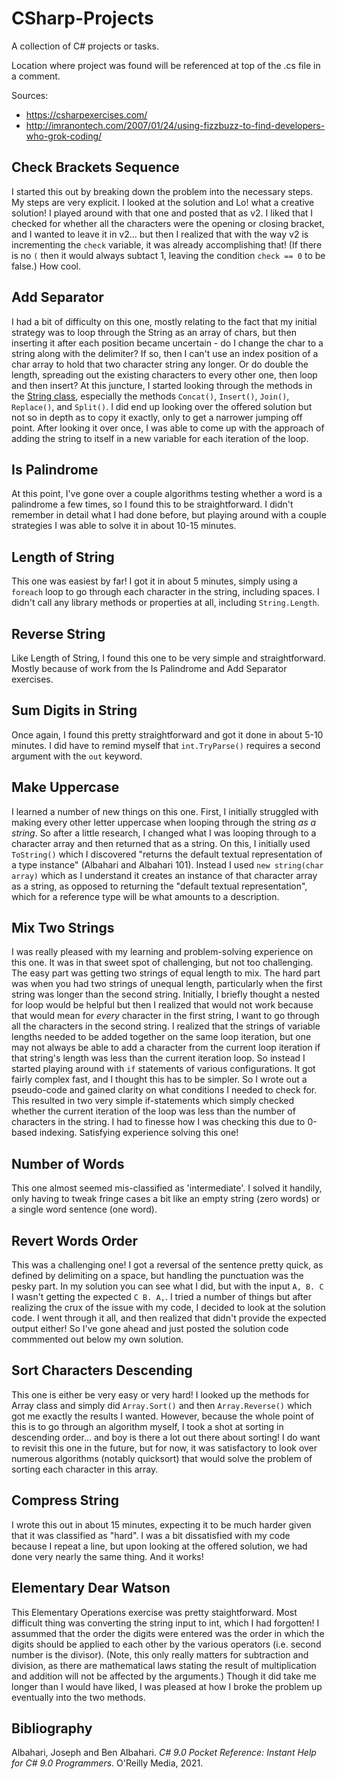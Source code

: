# CSharp-Projects

A collection of C# projects or tasks.

Location where project was found will be referenced at top of the .cs file in a comment.

Sources:
- https://csharpexercises.com/
- http://imranontech.com/2007/01/24/using-fizzbuzz-to-find-developers-who-grok-coding/

## Check Brackets Sequence
I started this out by breaking down the problem into the necessary steps. My steps are very explicit. I looked at the solution and Lo! what a creative solution! I played around with that one and posted that as v2. I liked that I checked for whether all the characters were the opening or closing bracket, and I wanted to leave it in v2... but then I realized that with the way v2 is incrementing the `check` variable, it was already accomplishing that! (If there is no `(` then it would always subtact 1, leaving the condition `check == 0` to be false.) How cool.

## Add Separator
I had a bit of difficulty on this one, mostly relating to the fact that my initial strategy was to loop through the String as an array of chars, but then inserting it after each position became uncertain - do I change the char to a string along with the delimiter? If so, then I can't use an index position of a char array to hold that two character string any longer. Or do double the length, spreading out the existing characters to every other one, then loop and then insert? At this juncture, I started looking through the methods in the [String class](https://docs.microsoft.com/en-us/dotnet/api/system.string?view=net-6.0), especially the methods `Concat()`, `Insert()`, `Join()`, `Replace()`, and `Split()`. I did end up looking over the offered solution but not so in depth as to copy it exactly, only to get a narrower jumping off point. After looking it over once, I was able to come up with the approach of adding the string to itself in a new variable for each iteration of the loop.

## Is Palindrome
At this point, I've gone over a couple algorithms testing whether a word is a palindrome a few times, so I found this to be straightforward. I didn't remember in detail what I had done before, but playing around with a couple strategies I was able to solve it in about 10-15 minutes.

## Length of String
This one was easiest by far! I got it in about 5 minutes, simply using a `foreach` loop to go through each character in the string, including spaces. I didn't call any library methods or properties at all, including `String.Length`.

## Reverse String
Like Length of String, I found this one to be very simple and straightforward. Mostly because of work from the Is Palindrome and Add Separator exercises.

## Sum Digits in String
Once again, I found this pretty straightforward and got it done in about 5-10 minutes. I did have to remind myself that `int.TryParse()` requires a second argument with the `out` keyword.

## Make Uppercase
I learned a number of new things on this one. First, I initially struggled with making every other letter uppercase when looping through the string *as a string*. So after a little research, I changed what I was looping through to a character array and then returned that as a string. On this, I initially used `ToString()` which I discovered "returns the default textual representation of a type instance" (Albahari and Albahari 101). Instead I used `new string(char array)` which as I understand it creates an instance of that character array as a string, as opposed to returning the "default textual representation", which for a reference type will be what amounts to a description.

## Mix Two Strings
I was really pleased with my learning and problem-solving experience on this one. It was in that sweet spot of challenging, but not too challenging. The easy part was getting two strings of equal length to mix. The hard part was when you had two strings of unequal length, particularly when the first string was longer than the second string. Initially, I briefly thought a nested for loop would be helpful but then I realized that would not work because that would mean for *every* character in the first string, I want to go through all the characters in the second string. I realized that the strings of variable lengths needed to be added together on the same loop iteration, but one may not always be able to add a character from the current loop iteration if that string's length was less than the current iteration loop. So instead I started playing around with `if` statements of various configurations. It got fairly complex fast, and I thought this has to be simpler. So I wrote out a pseudo-code and gained clarity on what conditions I needed to check for. This resulted in two very simple if-statements which simply checked whether the current iteration of the loop was less than the number of characters in the string. I had to finesse how I was checking this due to 0-based indexing. Satisfying experience solving this one!

## Number of Words
This one almost seemed mis-classified as 'intermediate'. I solved it handily, only having to tweak fringe cases a bit like an empty string (zero words) or a single word sentence (one word).

## Revert Words Order
This was a challenging one! I got a reversal of the sentence pretty quick, as defined by delimiting on a space, but handling the punctuation was the pesky part. In my solution you can see what I did, but with the input `A, B. C` I wasn't getting the expected `C B. A,`. I tried a number of things but after realizing the crux of the issue with my code, I decided to look at the solution code. I went through it all, and then realized that didn't provide the expected output either! So I've gone ahead and just posted the solution code commmented out below my own solution.

## Sort Characters Descending
This one is either be very easy or very hard! I looked up the methods for Array class and simply did `Array.Sort()` and then `Array.Reverse()` which got me exactly the results I wanted. However, because the whole point of this is to go through an algorithm myself, I took a shot at sorting in descending order... and boy is there a lot out there about sorting! I do want to revisit this one in the future, but for now, it was satisfactory to look over numerous algorithms (notably quicksort) that would solve the problem of sorting each character in this array.

## Compress String
I wrote this out in about 15 minutes, expecting it to be much harder given that it was classified as "hard". I was a bit dissatisfied with my code because I repeat a line, but upon looking at the offered solution, we had done very nearly the same thing. And it works!

## Elementary Dear Watson
This Elementary Operations exercise was pretty staightforward. Most difficult thing was converting the string input to int, which I had forgotten! I assummed that the order the digits were entered was the order in which the digits should be applied to each other by the various operators (i.e. second number is the divisor). (Note, this only really matters for subtraction and division, as there are mathematical laws stating the result of multiplication and addition will not be affected by the arguments.) Though it did take me longer than I would have liked, I was pleased at how I broke the problem up eventually into the two methods.

## Bibliography
Albahari, Joseph and Ben Albahari. *C# 9.0 Pocket Reference: Instant Help for C# 9.0 Programmers*. O'Reilly Media, 2021.
